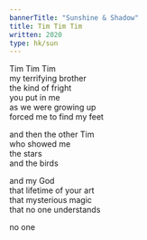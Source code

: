 ```yaml
---
bannerTitle: "Sunshine & Shadow" 
title: Tim Tim Tim
written: 2020
type: hk/sun
---
```


Tim Tim Tim  
my terrifying brother  
the kind of fright  
you put in me  
as we were growing up  
forced me to find my feet  


and then the other Tim  
who showed me  
the stars  
and the birds  


and my God  
that lifetime of your art  
that mysterious magic  
that no one understands  


no one

